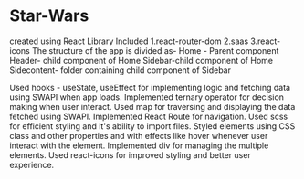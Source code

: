 # Star-Wars
created using React
Library Included
1.react-router-dom
2.saas
3.react-icons
The structure of the app is divided as-
Home - Parent component
    Header- child component of Home
    Sidebar-child component of Home
           Sidecontent- folder containing child component of Sidebar
           
Used hooks - useState, useEffect for implementing logic and fetching data using SWAPI when app loads.
Implemented ternary operator for decision making when user interact.
Used map for traversing and displaying the data fetched using SWAPI. 
Implemented React Route for navigation.
Used scss for efficient styling and it's ability to import files.
Styled elements using CSS class and other properties and with effects like hover whenever user interact with the element.
Implemented div for managing the multiple elements.
Used react-icons for improved styling and better user experience.
